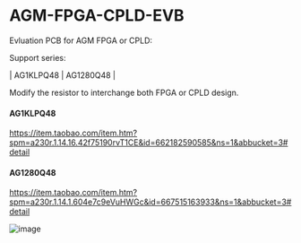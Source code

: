 # AGM-FPGA-CPLD-EVB

Evluation PCB for AGM FPGA or CPLD:

Support series:

| AG1KLPQ48 | AG1280Q48 |

Modify the resistor to interchange both FPGA or CPLD design.

#### AG1KLPQ48

https://item.taobao.com/item.htm?spm=a230r.1.14.16.42f75190rvT1CE&id=662182590585&ns=1&abbucket=3#detail

#### AG1280Q48

https://item.taobao.com/item.htm?spm=a230r.1.14.1.604e7c9eVuHWGc&id=667515163933&ns=1&abbucket=3#detail

![image](https://user-images.githubusercontent.com/115007168/208530350-a75b669f-fe69-4292-9ae4-4ba0ea5f33d0.png)


